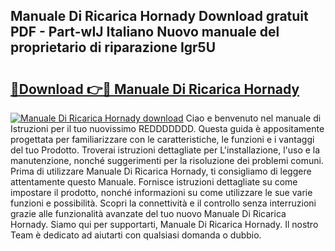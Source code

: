 ## Manuale Di Ricarica Hornady Download gratuit PDF - Part-wIJ Italiano Nuovo manuale del proprietario di riparazione Igr5U

# <h2><a href="http://dfbkviw.blite.top/?on=Manuale+Di+Ricarica+Hornady">🔗Download 👉🔴 Manuale Di Ricarica Hornady</a></h2>

[![Manuale Di Ricarica Hornady download](https://i.imgur.com/lujVjoI.png)](http://dfbkviw.blite.top/?on=Manuale+Di+Ricarica+Hornady)
Ciao e benvenuto nel manuale di Istruzioni per il tuo nuovissimo REDDDDDDD. Questa guida è appositamente progettata per familiarizzare con le caratteristiche, le funzioni e i vantaggi del tuo Prodotto. Troverai istruzioni dettagliate per L'installazione, l'uso e la manutenzione, nonché suggerimenti per la risoluzione dei problemi comuni. Prima di utilizzare Manuale Di Ricarica Hornady, ti consigliamo di leggere attentamente questo Manuale. Fornisce istruzioni dettagliate su come impostare il prodotto, nonché informazioni su come utilizzare le sue varie funzioni e possibilità. Scopri la connettività e il controllo senza interruzioni grazie alle funzionalità avanzate del tuo nuovo Manuale Di Ricarica Hornady. Siamo qui per supportarti, Manuale Di Ricarica Hornady. Il nostro Team è dedicato ad aiutarti con qualsiasi domanda o dubbio.
